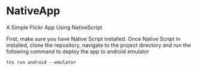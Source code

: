# NativeApp
A Simple Flickr App Using NativeScript

First, make sure you have Native Script installed. Once Native Script in installed, clone the repository, 
navigate to the project directory and run the following command to deploy the app to android
emulator
```
tns run android --emulator
```
